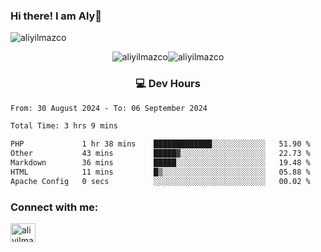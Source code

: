 ### Hi there! I am Aly👋

<p align="left"> <img src="https://komarev.com/ghpvc/?username=aliyilmazco&label=Profile%20views&color=0e75b6&style=flat" alt="aliyilmazco" /> </p>
<p align="center"><img align="center" src="https://github-readme-stats.vercel.app/api?username=aliyilmazco&show_icons=true&locale=en" alt="aliyilmazco" /><img align="center" src="https://github-readme-streak-stats.herokuapp.com/?user=aliyilmazco&" alt="aliyilmazco" /></p>

<h3 align="center">💻 Dev Hours</h3>

<!--START_SECTION:waka-->

```txt
From: 30 August 2024 - To: 06 September 2024

Total Time: 3 hrs 9 mins

PHP             1 hr 38 mins    █████████████░░░░░░░░░░░░   51.90 %
Other           43 mins         █████▓░░░░░░░░░░░░░░░░░░░   22.73 %
Markdown        36 mins         █████░░░░░░░░░░░░░░░░░░░░   19.48 %
HTML            11 mins         █▒░░░░░░░░░░░░░░░░░░░░░░░   05.88 %
Apache Config   0 secs          ░░░░░░░░░░░░░░░░░░░░░░░░░   00.02 %
```

<!--END_SECTION:waka-->

<h3 align="left">Connect with me:</h3>
<p align="left">
<a href="https://linkedin.com/in/aliyilmazco" target="blank"><img align="center" src="https://raw.githubusercontent.com/rahuldkjain/github-profile-readme-generator/master/src/images/icons/Social/linked-in-alt.svg" alt="aliyilmazco" height="30" width="40" /></a>
</p>
